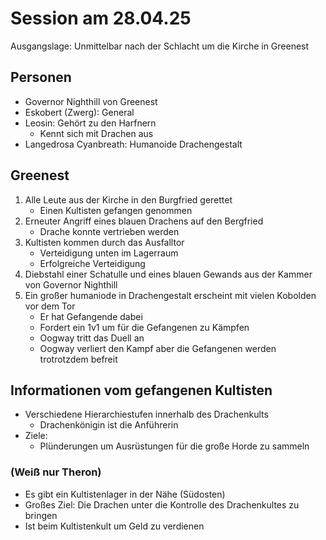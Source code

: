 # Session am 28.04.25

Ausgangslage: Unmittelbar nach der Schlacht um die Kirche
in Greenest

## Personen

- Governor Nighthill von Greenest
- Eskobert (Zwerg): General
- Leosin: Gehört zu den Harfnern
    - Kennt sich mit Drachen aus
- Langedrosa Cyanbreath: Humanoide Drachengestalt

## Greenest

1. Alle Leute aus der Kirche in den Burgfried gerettet
    - Einen Kultisten gefangen genommen
2. Erneuter Angriff eines blauen Drachens auf den Bergfried
    - Drache konnte vertrieben werden
3. Kultisten kommen durch das Ausfalltor
    - Verteidigung unten im Lagerraum
    - Erfolgreiche Verteidigung
4. Diebstahl einer Schatulle und eines blauen Gewands aus der Kammer von Governor Nighthill
5. Ein großer humaniode in Drachengestalt erscheint mit vielen Kobolden vor dem Tor
    - Er hat Gefangende dabei
    - Fordert ein 1v1 um für die Gefangenen zu Kämpfen
    - Oogway tritt das Duell an
    - Oogway verliert den Kampf aber die Gefangenen werden trotrotzdem befreit

## Informationen vom gefangenen Kultisten

- Verschiedene Hierarchiestufen innerhalb des Drachenkults
    - Drachenkönigin ist die Anführerin
- Ziele: 
    - Plünderungen um Ausrüstungen für die große Horde zu sammeln

### (Weiß nur Theron)

- Es gibt ein Kultistenlager in der Nähe (Südosten)
- Großes Ziel: Die Drachen unter die Kontrolle des Drachenkultes zu bringen
- Ist beim Kultistenkult um Geld zu verdienen


